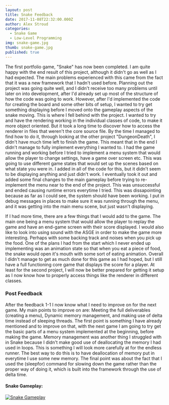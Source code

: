 ```yaml
---
layout: post
title: Snake Feedback
date: 2017-11-08T22:32:00.000Z
author: Alex Stroud
categories:
  - Snake Game
  - Low-Level Programming
img: snake-game.jpg
thumb: snake-game.jpg
published: true
---
```


The first portfolio game, "Snake" has now been completed. I am quite happy with the end result of this project, although it didn't go as well as I had expected. The main problems experienced with this came from the fact that it was a new framework that I hadn't used before.
Planning out the project was going quite well, and I didn't receive too many problems until later on into development, after I'd already set up most of the structure of how the code was going to work. However, after I'd implemented the code for creating the board and some other bits of setup, I wanted to try get something displaying before I moved onto the gameplay aspects of the snake moving. This is where I fell behind with the project. I wanted to try and have the rendering working in the individual classes of code, to make it more object oriented. But it took a long time to discover how to access the renderer in files that weren't the core source file. By the time I managed to find how to do it, through looking at the other project "DungeonDeath", I didn't have much time left to finish the game. This meant that in the end I didn't manage to fully implement everything I wanted to. I had the game running and working before I tried to implement a menu system that would allow the player to change settings, have a game over screen etc. This was going to use different game states that would set up the scenes based on what state you were in. I added in all of the code for this, but it didn't seem to be displaying anything and just didn't work. I eventually took it out and added some final changes to the main gameplay before trying to re-implement the menu near to the end of the project. This was unsuccessful and ended causing runtime errors everytime I tried. This was dissapointing because as far as I could see, the system should have been working. I put in debug messages in places to make sure it was running through the menu, and it was getting into the main menu scene, but just wasn't displaying.

If I had more time, there are a few things that I would add to the game. The main one being a menu system that would allow the player to replay the game and have an end-game screen with their score displayed. I would also like to look into using sound with the ASGE in order to make the game more interesting. Perhaps with some backing track and noises when you pick up the food. One of the plans I had from the start which I never ended up implementing was an animation state so that when you eat a piece of food, the snake would open it's mouth with some sort of eating animation. Overall I didn't manage to get as much done for this game as I had hoped, but I still have a full functioning core game that displays the score for a player. At least for the second project, I will now be better prepared for getting it setup as I now know how to properly access things like the renderer in different classes.

### Post Feedback
After the feedback 1-1 I now know what I need to improve on for the next game. My main points to improve on are:
Meeting the full deliverables (creating a menu),
Dynamic memory management,
and making use of delta time instead of sleeping threads.
The first point is something I have already mentioned and to improve on that, with the next game I am going to try get the basic parts of a menu system implemented at the beginning, before making the game. Memory management was another thing I struggled with in Snake because I didn't make good use of deallocating the memory I had used in loops. This is something I will look more carefully at for the endless runner. The best way to do this is to have deallocation of memory put in everytime I use some new memory. The final point was about the fact that I used the (sleepfor) command for slowing down the game rather than the proper way of doing it, which is built into the framework through the use of delta time.

#### Snake Gameplay:
[![Snake Gameplay](https://img.youtube.com/vi/vPfuuuFcyLE/0.jpg)](https://youtu.be/vPfuuuFcyLE?t=100 "Snake Gameplay")
